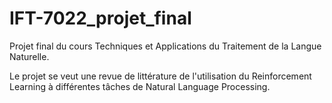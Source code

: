 # IFT-7022_projet_final
Projet final du cours Techniques et Applications du Traitement de la Langue Naturelle.

Le projet se veut une revue de littérature de l'utilisation du Reinforcement Learning à différentes tâches de Natural Language Processing.
